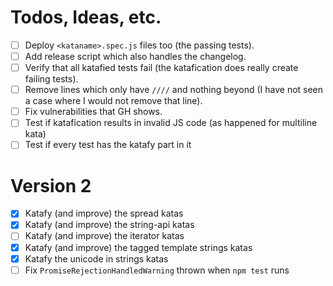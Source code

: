 # Todos, Ideas, etc.
- [ ] Deploy `<kataname>.spec.js` files too (the passing tests).
- [ ] Add release script which also handles the changelog.
- [ ] Verify that all katafied tests fail (the katafication does really create failing tests).
- [ ] Remove lines which only have `////` and nothing beyond (I have not seen a case where I would not remove that line).
- [ ] Fix vulnerabilities that GH shows.
- [ ] Test if katafication results in invalid JS code (as happened for multiline kata)
- [ ] Test if every test has the katafy part in it

# Version 2
- [x] Katafy (and improve) the spread katas
- [x] Katafy (and improve) the string-api katas
- [ ] Katafy (and improve) the iterator katas
- [x] Katafy (and improve) the tagged template strings katas
- [x] Katafy the unicode in strings katas
- [ ] Fix `PromiseRejectionHandledWarning` thrown when `npm test` runs
